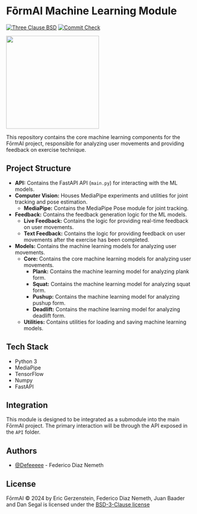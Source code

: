 # FōrmAI Machine Learning Module

[![Three Clause BSD](https://img.shields.io/badge/License-BSD-green.svg)](https://opensource.org/license/bsd-3-clause) [![Commit Check](https://github.com/commit-check/commit-check-action/actions/workflows/commit-check.yml/badge.svg)](https://github.com/Defeeeee/FormAI/actions/workflows/commit-check.yml) 


<img src="https://github.com/user-attachments/assets/00931eda-1efb-4da2-be12-f5f7ab0af75d" width="250">


<br>

This repository contains the core machine learning components for the FōrmAI project, responsible for analyzing user movements and providing feedback on exercise technique.

## Project Structure

* **API:** Contains the FastAPI API (`main.py`) for interacting with the ML models.
* **Computer Vision:** Houses MediaPipe experiments and utilities for joint tracking and pose estimation.
  * **MediaPipe:** Contains the MediaPipe Pose module for joint tracking.
* **Feedback:** Contains the feedback generation logic for the ML models.
  * **Live Feedback:** Contains the logic for providing real-time feedback on user movements.
  * **Text Feedback:** Contains the logic for providing feedback on user movements after the exercise has been completed.
* **Models:** Contains the machine learning models for analyzing user movements. 
  * **Core:** Contains the core machine learning models for analyzing user movements.
      * **Plank:** Contains the machine learning model for analyzing plank form.
      * **Squat:** Contains the machine learning model for analyzing squat form.
      * **Pushup:** Contains the machine learning model for analyzing pushup form.
      * **Deadlift:** Contains the machine learning model for analyzing deadlift form.
  * **Utilities:** Contains utilities for loading and saving machine learning models.

## Tech Stack

* Python 3
* MediaPipe
* TensorFlow
* Numpy
* FastAPI

## Integration

This module is designed to be integrated as a submodule into the main FōrmAI project. The primary interaction will be through the API exposed in the `API` folder.

## Authors

* [@Defeeeee](https://github.com/Defeeeee) - Federico Diaz Nemeth

## License

FōrmAI © 2024 by Eric Gerzenstein, Federico Diaz Nemeth, Juan Baader and Dan Segal is licensed under the [BSD-3-Clause license](https://opensource.org/license/bsd-3-clause)